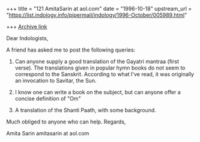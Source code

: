 +++
title = "121 AmitaSarin at aol.com"
date = "1996-10-18"
upstream_url = "https://list.indology.info/pipermail/indology/1996-October/005989.html"

+++
[Archive link](https://list.indology.info/pipermail/indology/1996-October/005989.html)

Dear Indologists,

A friend has asked me to post the following queries:

1)  Can anyone supply a good translation of the Gayatri mantraa (first
verse).  The translations given in popular hymn books do not seem to
correspond to the Sanskrit.  According to what I've read, it was originally
an invocation to Savitar, the Sun.

2) I know one can write a book on the subject, but can anyone offer a concise
definition of "Om"

3) A translation of the Shanti Paath, with some background.

Much obliged to anyone who can help.  Regards,

Amita Sarin
amitasarin at aol.com




